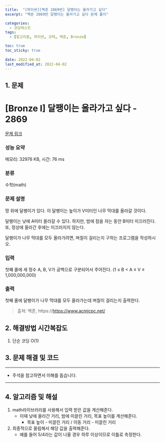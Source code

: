 ```yaml
---
title:  "[파이썬][백준 2869번] 달팽이는 올라가고 싶다"
excerpt: "백준 2869번 달팽이는 올라가고 싶다 문제 풀이"

categories:
  - 코딩테스트
tags:
  - [알고리즘, 파이썬, 코테, 백준, Bronze]

toc: true
toc_sticky: true
 
date: 2022-04-02
last_modified_at: 2022-04-02
---
```


## 1. 문제

# [Bronze I] 달팽이는 올라가고 싶다 - 2869 

[문제 링크](https://www.acmicpc.net/problem/2869) 

### 성능 요약

메모리: 32976 KB, 시간: 76 ms

### 분류

수학(math)

### 문제 설명

<p>땅 위에 달팽이가 있다. 이 달팽이는 높이가 V미터인 나무 막대를 올라갈 것이다.</p>

<p>달팽이는 낮에 A미터 올라갈 수 있다. 하지만, 밤에 잠을 자는 동안 B미터 미끄러진다. 또, 정상에 올라간 후에는 미끄러지지 않는다.</p>

<p>달팽이가 나무 막대를 모두 올라가려면, 며칠이 걸리는지 구하는 프로그램을 작성하시오.</p>

### 입력 

 <p>첫째 줄에 세 정수 A, B, V가 공백으로 구분되어서 주어진다. (1 ≤ B < A ≤ V ≤ 1,000,000,000)</p>

### 출력 

 <p>첫째 줄에 달팽이가 나무 막대를 모두 올라가는데 며칠이 걸리는지 출력한다.</p>


> 출처: 백준, https://https://www.acmicpc.net/

## 2. 해결방법 시간복잡도

1. 단순 코딩 O(1)


## 3. 문제 해결 및 코드
--- 

<script src="https://gist.github.com/cmblir/6d687fe3aa22cefd514601b2a364703b.js"></script>

- 주석을 참고하면서 이해를 돕습니다.
---

## 4. 알고리즘 및 해설

1. math라이브러리를 사용해서 입력 받은 값을 계산해준다.
    - 이때 낮에 올라간 거리, 밤에 미끌린 거리, 목표 높이를 계산해준다.
        - 목표 높이 - 미끌린 거리 / 이동 거리 - 미끌린 거리
2. 최종적으로 올림해서 해당 값을 출력해준다.
    - 예를 들어 5/4라는 값이 나올 경우 하루 이상이므로 이틀로 측정한다.